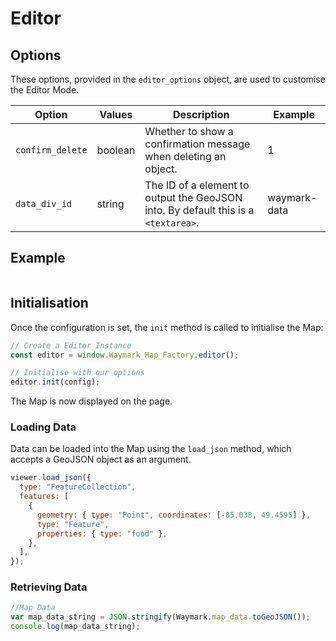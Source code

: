 # Editor

## Options

These options, provided in the `editor_options` object, are used to customise the Editor Mode.

| Option           | Values  | Description                                                                        | Example      |
| ---------------- | ------- | ---------------------------------------------------------------------------------- | ------------ |
| `confirm_delete` | boolean | Whether to show a confirmation message when deleting an object.                    | 1            |
| `data_div_id`    | string  | The ID of a element to output the GeoJSON into. By default this is a `<textarea>`. | waymark-data |

## Example

```javascript

```

## Initialisation

Once the configuration is set, the `init` method is called to initialise the Map:

```javascript
// Create a Editor Instance
const editor = window.Waymark_Map_Factory.editor();

// Initialise with our options
editor.init(config);
```

The Map is now displayed on the page.

### Loading Data

Data can be loaded into the Map using the `load_json` method, which accepts a GeoJSON object as an argument.

```javascript
viewer.load_json({
  type: "FeatureCollection",
  features: [
    {
      geometry: { type: "Point", coordinates: [-85.038, 49.4595] },
      type: "Feature",
      properties: { type: "food" },
    },
  ],
});
```

### Retrieving Data

```javascript
//Map Data
var map_data_string = JSON.stringify(Waymark.map_data.toGeoJSON());
console.log(map_data_string);
```
